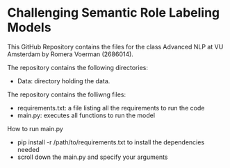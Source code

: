 # Challenging Semantic Role Labeling Models

This GitHub Repository contains the files for the class Advanced NLP at VU Amsterdam by Romera Voerman (2686014).

The repository contains the following directories:
- Data: directory holding the data.

The repository contains the folliwng files:
- requirements.txt: a file listing all the requirements to run the code
- main.py: executes all functions to run the model

How to run main.py
- pip install -r /path/to/requirements.txt to install the dependencies needed
- scroll down the main.py and specify your arguments 

